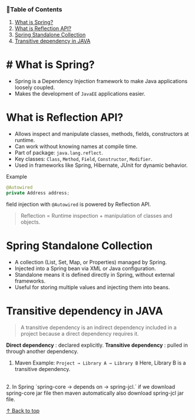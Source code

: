 
<title>Intro - alamgir</title>
<h3 id="top">📑Table of Contents</h3>

1. [What is Spring?](#spring)
2. [What is Reflection API?](#reflection)
3. [Spring Standalone Collection](#collection)
4. [Transitive dependency in JAVA](#tra)

<h1 id="spring"># What is Spring?</h1>

- Spring is a Dependency Injection framework to make Java applications loosely coupled.
- Makes the development of `JavaEE` applications easier.


<h1 id="reflection">What is Reflection API?</h1>

- Allows inspect and manipulate classes, methods, fields, constructors at runtime.
- Can work without knowing names at compile time.
- Part of package: `java.lang.reflect`.
- Key classes: `Class`, `Method`, `Field`, `Constructor`, `Modifier`.
- Used in frameworks like Spring, Hibernate, JUnit for dynamic behavior.

Example
```java 
@Autowired
private Address address;
```
field injection with `@Autowired` is powered by Reflection API.

>Reflection = Runtime inspection + manipulation of classes and objects.



<h1 id="collection">Spring Standalone Collection</h1>

- A collection (List, Set, Map, or Properties) managed by Spring.
- Injected into a Spring bean via XML or Java configuration.
- Standalone means it is defined directly in Spring, without external frameworks.
- Useful for storing multiple values and injecting them into beans.



<h1 id="tra">Transitive dependency in JAVA</h1>

>A transitive dependency is an indirect dependency included in a project because a direct dependency requires it.

**Direct dependency** : declared explicitly.
**Transitive dependency** : pulled in through another dependency.

1. Maven Example:
    `Project → Library A → Library B`
    Here, Library B is a transitive dependency.
<br>
2. In Spring
    `spring-core → depends on → spring-jcl.`
    if we download spring-core jar file then maven automatically also download spring-jcl jar file. 


<br>

[↑ Back to top](#top)

